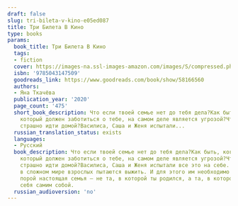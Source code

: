 ```yaml
---
draft: false
slug: tri-bileta-v-kino-e05ed087
title: Три Билета В Кино
type: books
params:
  book_title: Три Билета В Кино
  tags:
  - fiction
  cover: https://images-na.ssl-images-amazon.com/images/S/compressed.photo.goodreads.com/books/1622041527i/58166560.jpg
  isbn: '9785043147509'
  goodreads_link: https://www.goodreads.com/book/show/58166560
  authors:
  - Яна Ткачёва
  publication_year: '2020'
  page_count: '475'
  short_book_description: Что если твоей семье нет до тебя дела?Как быть, когда человек,
    который должен заботиться о тебе, на самом деле является угрозой?Что делать, если
    страшно идти домой?Василиса, Саша и Женя испытали...
  russian_translation_status: exists
  languages:
  - Русский
  book_description: Что если твоей семье нет до тебя дела?Как быть, когда человек,
    который должен заботиться о тебе, на самом деле является угрозой?Что делать, если
    страшно идти домой?Василиса, Саша и Женя испытали все это на себе. Трое подростков
    в сложном мире взрослых пытаются выжить. И для этого им необходимо держаться вместе.Ведь
    порой настоящая семья — не та, в которой ты родился, а та, в которой чувствуешь
    себя самим собой.
  russian_audioversion: 'no'
---
```

